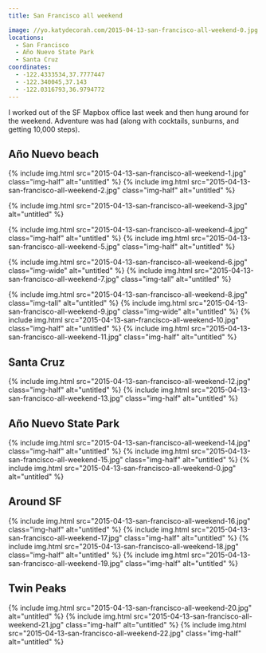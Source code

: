 ```yaml
---
title: San Francisco all weekend

image: //yo.katydecorah.com/2015-04-13-san-francisco-all-weekend-0.jpg
locations:
  - San Francisco
  - Año Nuevo State Park
  - Santa Cruz
coordinates:
  - -122.4333534,37.7777447
  - -122.340045,37.143
  - -122.0316793,36.9794772
---
```


I worked out of the SF Mapbox office last week and then hung around for the weekend. Adventure was had (along with cocktails, sunburns, and getting 10,000 steps).

## Año Nuevo beach

<div class="photos">
{% include img.html src="2015-04-13-san-francisco-all-weekend-1.jpg" class="img-half" alt="untitled" %}
{% include img.html src="2015-04-13-san-francisco-all-weekend-2.jpg" class="img-half" alt="untitled" %}

{% include img.html src="2015-04-13-san-francisco-all-weekend-3.jpg" alt="untitled" %}

{% include img.html src="2015-04-13-san-francisco-all-weekend-4.jpg" class="img-half" alt="untitled" %}
{% include img.html src="2015-04-13-san-francisco-all-weekend-5.jpg" class="img-half" alt="untitled" %}

{% include img.html src="2015-04-13-san-francisco-all-weekend-6.jpg" class="img-wide" alt="untitled" %}
{% include img.html src="2015-04-13-san-francisco-all-weekend-7.jpg" class="img-tall" alt="untitled" %}

{% include img.html src="2015-04-13-san-francisco-all-weekend-8.jpg" class="img-tall" alt="untitled" %}
{% include img.html src="2015-04-13-san-francisco-all-weekend-9.jpg" class="img-wide" alt="untitled" %}
{% include img.html src="2015-04-13-san-francisco-all-weekend-10.jpg" class="img-half" alt="untitled" %}
{% include img.html src="2015-04-13-san-francisco-all-weekend-11.jpg" class="img-half" alt="untitled" %}

</div>

## Santa Cruz

<div class="photos">
{% include img.html src="2015-04-13-san-francisco-all-weekend-12.jpg" class="img-half" alt="untitled" %}
{% include img.html src="2015-04-13-san-francisco-all-weekend-13.jpg" class="img-half" alt="untitled" %}
</div>

## Año Nuevo State Park

<div class="photos">
{% include img.html src="2015-04-13-san-francisco-all-weekend-14.jpg" class="img-half" alt="untitled" %}
{% include img.html src="2015-04-13-san-francisco-all-weekend-15.jpg" class="img-half" alt="untitled" %}
{% include img.html src="2015-04-13-san-francisco-all-weekend-0.jpg" alt="untitled" %}
</div>

## Around SF

<div class="photos">
{% include img.html src="2015-04-13-san-francisco-all-weekend-16.jpg" class="img-half" alt="untitled" %}
{% include img.html src="2015-04-13-san-francisco-all-weekend-17.jpg" class="img-half" alt="untitled" %}
{% include img.html src="2015-04-13-san-francisco-all-weekend-18.jpg" class="img-half" alt="untitled" %}
{% include img.html src="2015-04-13-san-francisco-all-weekend-19.jpg" class="img-half" alt="untitled" %}
</div>

## Twin Peaks

<div class="photos">
{% include img.html src="2015-04-13-san-francisco-all-weekend-20.jpg" alt="untitled" %}
{% include img.html src="2015-04-13-san-francisco-all-weekend-21.jpg" class="img-half" alt="untitled" %}
{% include img.html src="2015-04-13-san-francisco-all-weekend-22.jpg" class="img-half" alt="untitled" %}
</div>
